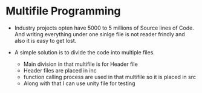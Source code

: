# Multifile Programming
* Industry projects opten have 5000 to 5 millions of Source lines of Code. And writing everything under one sinlge file is not reader frindly and also it is easy to get lost. 
* A simple solution is to divide the code into multiple files.

    * Main division in that multifile is for Header file 
    * Header files are placed in inc
    * function calling process are used in that multifile so it is placed in src
    * Along with that I can use unity file for testing
